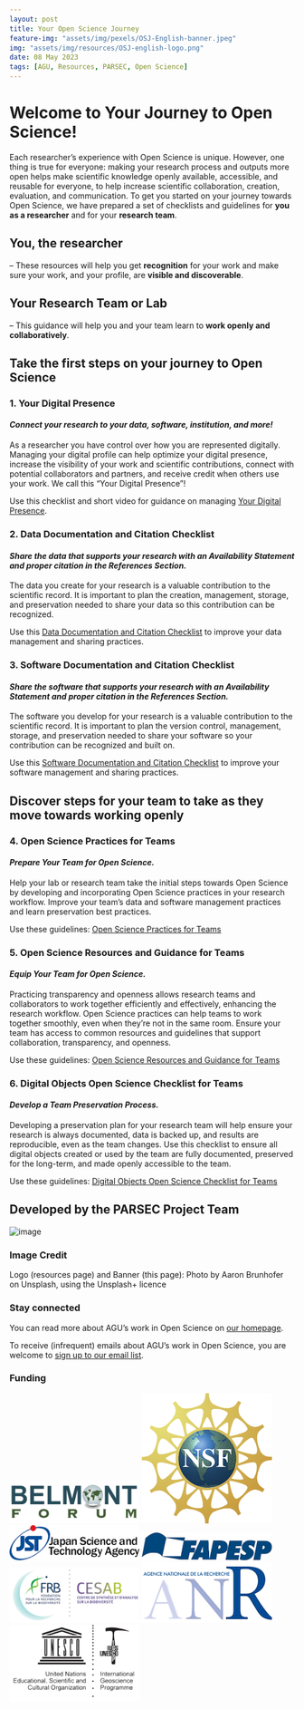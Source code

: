 ```yaml
---
layout: post
title: Your Open Science Journey
feature-img: "assets/img/pexels/OSJ-English-banner.jpeg"
img: "assets/img/resources/OSJ-english-logo.png"
date: 08 May 2023
tags: [AGU, Resources, PARSEC, Open Science]
---
```



# Welcome to Your Journey to Open Science!

Each researcher’s experience with Open Science is unique. However, one thing is true for everyone: making your research process and outputs more open helps make scientific knowledge openly available, accessible, and reusable for everyone, to help increase scientific collaboration, creation, evaluation, and communication. 
To get you started on your journey towards Open Science, we have prepared a set of checklists and guidelines for **you as a researcher** and for your **research team**.
## You, the researcher
– These resources will help you get **recognition** for your work and make sure your work, and your profile, are **visible and discoverable**.
## Your Research Team or Lab
– This guidance will help you and your team learn to **work openly and collaboratively**.
## Take the first steps on your journey to Open Science

### 1. Your Digital Presence 

#### _Connect your research to your data, software, institution, and more!_

As a researcher you have control over how you are represented digitally. Managing your digital profile can help optimize your digital presence, increase the visibility of your work and scientific contributions, connect with potential collaborators and partners, and receive credit when others use your work.  We call this “Your Digital Presence”! 

Use this checklist and short video for guidance on managing [Your Digital Presence](https://data.agu.org/resources/digital-presence).


### 2. Data Documentation and Citation Checklist

#### _Share the data that supports your research with an Availability Statement and proper citation in the References Section._
 
The data you create for your research is a valuable contribution to the scientific record. It is important to plan the creation, management, storage, and preservation needed to share your data so this contribution can be recognized. 

Use this [Data Documentation and Citation Checklist](https://doi.org/10.5281/zenodo.7062403) to improve your data management and sharing practices. 


### 3. Software Documentation and Citation Checklist

#### _Share the software that supports your research with an Availability Statement and proper citation in the References Section._

The software you develop for your research is a valuable contribution to the scientific record. It is important to plan the version control, management, storage, and preservation needed to share your software so your contribution can be recognized and built on. 

Use this [Software Documentation and Citation Checklist](https://doi.org/10.5281/zenodo.7062414) to improve your software management and sharing practices.

## Discover steps for your team to take as they move towards working openly

### 4. Open Science Practices for Teams

#### _Prepare Your Team for Open Science._

Help your lab or research team take the initial steps towards Open Science by developing and incorporating Open Science practices in your research workflow. Improve your team’s data and software management practices and learn preservation best practices. 

Use these guidelines: [Open Science Practices for Teams](https://doi.org/10.5281/zenodo.7402075)

### 5. Open Science Resources and Guidance for Teams

#### _Equip Your Team for Open Science._

Practicing transparency and openness allows research teams and collaborators to work together efficiently and effectively, enhancing the research workflow. Open Science practices can help teams to work together smoothly, even when they’re not in the same room. Ensure your team has access to common resources and guidelines that support collaboration, transparency, and openness.

Use these guidelines: [Open Science Resources and Guidance for Teams](https://doi.org/10.5281/zenodo.7402270)


### 6. Digital Objects Open Science Checklist for Teams

#### _Develop a Team Preservation Process._

Developing a preservation plan for your research team will help ensure your research is always documented, data is backed up, and results are reproducible, even as the team changes. Use this checklist to ensure all digital objects created or used by the team are fully documented, preserved for the long-term, and made openly accessible to the team.

Use these guidelines: [Digital Objects Open Science Checklist for Teams](https://doi.org/10.5281/zenodo.7402540)

## Developed by the PARSEC Project Team
![image](https://user-images.githubusercontent.com/113625013/206821607-d5ad3f16-cc73-44fe-87c3-9df3ea68fe38.png)

### Image Credit

Logo (resources page) and Banner (this page): Photo by Aaron Brunhofer on Unsplash, using the Unsplash+ licence

### Stay connected
You can read more about AGU’s work in Open Science on [our homepage](https://www.agu.org/open-science).

To receive (infrequent) emails about AGU’s work in Open Science, you are welcome to [sign up to our email list](https://forms.monday.com/forms/b4284b3ea07f6e4d801f03451d5f7ac4?r=use1). 

### Funding
<img width="230" alt="image" src=/assets/img/resources/belmont_logo.png>
<img width="230" alt="image" src=/assets/img/resources/NSF_400.png>
<img width="230" alt="image" src=/assets/img/resources/JST_400.png>
<img width="230" alt="image" src=/assets/img/resources/FAPESP_400.png>
<img width="230" alt="image" src=/assets/img/resources/CESAB_small._RGB.png>
<img width="230" alt="image" src=/assets/img/resources/ANR_400.png>
<img width="230" alt="image" src=/assets/img/resources/UNESCO.png>
